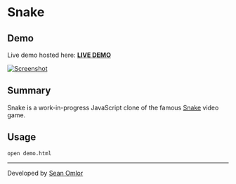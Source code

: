 Snake
=========

Demo
----
Live demo hosted here:
[**LIVE DEMO**](http://seanomlor.com/demo/snake)

[![Screenshot](https://raw.githubusercontent.com/somlor/snake.js/master/images/screenshot.png)](http://seanomlor.com/demo/snake)

Summary
-------
Snake is a work-in-progress JavaScript clone of the famous [Snake](http://en.wikipedia.org/wiki/Snake_(video_game)) video game.

Usage
-----
```
open demo.html
```

---
Developed by [Sean Omlor](http://seanomlor.com)
